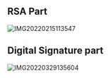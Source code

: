 
## RSA Part
![IMG20220215113547](https://user-images.githubusercontent.com/54675828/163696639-1e199b43-35cf-44b5-b4e1-61af07760377.jpg)

## #########################################################################################################

## Digital Signature part
![IMG20220329135604](https://user-images.githubusercontent.com/54675828/163696635-b99d0b33-145b-483d-b87d-ea129c64c254.jpg)
